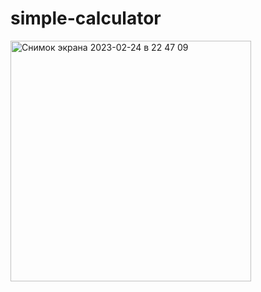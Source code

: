 # simple-calculator
<img width="385" alt="Снимок экрана 2023-02-24 в 22 47 09" src="https://user-images.githubusercontent.com/79561448/221244508-23eb95d5-90a4-4342-8a32-8c1ec0d62d12.png">
